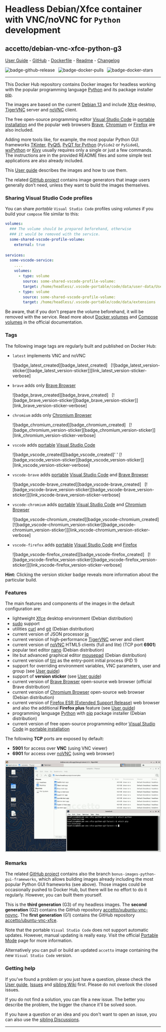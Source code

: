# Headless Debian/Xfce container with VNC/noVNC for `Python` development

## accetto/debian-vnc-xfce-python-g3

[User Guide][this-user-guide] - [GitHub][this-github] - [Dockerfile][this-dockerfile] - [Readme][this-readme-full] - [Changelog][this-changelog]

<!-- markdownlint-disable MD038 MD052 -->
![badge-github-release][badge-github-release]` `
![badge-docker-pulls][badge-docker-pulls]` `
![badge-docker-stars][badge-docker-stars]

***

This Docker Hub repository contains Docker images for headless working with the popular programming language [Python][python] and its package installer [pip][pip].

The images are based on the current [Debian 13][docker-debian] and include [Xfce][xfce] desktop, [TigerVNC][tigervnc] server and [noVNC][novnc] client.

The free open-source programming editor [Visual Studio Code][vscode] in [portable installation][vscode-portable] and the popular web browsers [Brave][brave], [Chromium][chromium] or [Firefox][firefox] are also included.

Adding more tools like, for example, the most popular Python GUI frameworks [TKinter][tkinter], [PyQt5][pyqt5], [PyQT for Python][pyside] (`PySide2` or `PySide6`), [wxPython][wxpython] or [Kivy][kivy] usually requires only a single or just a few commands.
The instructions are in the provided README files and some simple test applications are also already included.

This [User guide][this-user-guide] describes the images and how to use them.

The related [GitHub project][this-github] contains image generators that image users generally don’t need, unless they want to build the images themselves.

### Sharing Visual Studio Code profiles

You can share *portable* `Visual Studio Code` profiles using *volumes* if you build your `compose` file similar to this:

```yaml
volumes:
  ### The volume should be prepared beforehand, otherwise
  ### it would be removed with the service.
  some-shared-vscode-profile-volume:
    external: true

services:
  some-vscode-service:
    ....
    volumes:
      - type: volume
        source: some-shared-vscode-profile-volume:
        target: /home/headless/.vscode-portable/code/data/user-data/User
      - type: volume
        source: some-shared-vscode-profile-volume:
        target: /home/headless/.vscode-portable/code/data/extensions
```

Be aware, that if you don't prepare the volume beforehand, it will be removed with the service.
Read more about [Docker volumes][doc-docker-volumes] and [Compose volumes][doc-compose-volumes] in the official documentation.

### Tags

The following image tags are regularly built and published on Docker Hub:

<!-- markdownlint-disable MD052 -->

- `latest` implements VNC and noVNC

    ![badge_latest_created][badge_latest_created]` `
    [![badge_latest_version-sticker][badge_latest_version-sticker]][link_latest_version-sticker-verbose]

- `brave` adds only [Brave Browser][brave]

    ![badge_brave_created][badge_brave_created]` `
    [![badge_brave_version-sticker][badge_brave_version-sticker]][link_brave_version-sticker-verbose]

- `chromium` adds only [Chromium Browser][chromium]

    ![badge_chromium_created][badge_chromium_created]` `
    [![badge_chromium_version-sticker][badge_chromium_version-sticker]][link_chromium_version-sticker-verbose]

- `vscode` adds [portable][vscode-portable] [Visual Studio Code][vscode]

    ![badge_vscode_created][badge_vscode_created]' '
    [![badge_vscode_version-sticker][badge_vscode_version-sticker]][link_vscode_version-sticker-verbose]

- `vscode-brave` adds [portable][vscode-portable] [Visual Studio Code][vscode] and [Brave Browser][brave]

    ![badge_vscode-brave_created][badge_vscode-brave_created]` `
    [![badge_vscode-brave_version-sticker][badge_vscode-brave_version-sticker]][link_vscode-brave_version-sticker-verbose]

- `vscode-chromium` adds [portable][vscode-portable] [Visual Studio Code][vscode] and [Chromium Browser][chromium]

    ![badge_vscode-chromium_created][badge_vscode-chromium_created]` `
    [![badge_vscode-chromium_version-sticker][badge_vscode-chromium_version-sticker]][link_vscode-chromium_version-sticker-verbose]

- `vscode-firefox` adds [portable][vscode-portable] [Visual Studio Code][vscode] and [Firefox][firefox]

    ![badge_vscode-firefox_created][badge_vscode-firefox_created]` `
    [![badge_vscode-firefox_version-sticker][badge_vscode-firefox_version-sticker]][link_vscode-firefox_version-sticker-verbose]

**Hint:** Clicking the version sticker badge reveals more information about the particular build.

### Features

The main features and components of the images in the default configuration are:

- lightweight [Xfce][xfce] desktop environment (Debian distribution)
- [sudo][sudo] support
- utilities [curl][curl] and [git][git] (Debian distribution)
- current version of JSON processor [jq][jq]
- current version of high-performance [TigerVNC][tigervnc] server and client
- current version of [noVNC][novnc] HTML5 clients (full and lite) (TCP port **6901**)
- popular text editor [nano][nano] (Debian distribution)
- lite but advanced graphical editor [mousepad][mousepad] (Debian distribution)
- current version of [tini][tini] as the entry-point initial process (PID 1)
- support for overriding environment variables, VNC parameters, user and group (see [User guide][this-user-guide-using-containers])
- support of **version sticker** (see [User guide][this-user-guide-version-sticker])
- current version of [Brave Browser][brave] open-source web browser (official Brave distribution)
- current version of [Chromium Browser][chromium] open-source web browser (Debian distribution)
- current version of [Firefox ESR (Extended Support Release)][firefox] web browser and also the additional **Firefox plus** feature (see [User guide][this-user-guide-firefox-plus])
- programming language [Python][python] with [pip][pip] package installer (Debian distribution)
- current version of free open-source programming editor [Visual Studio Code][vscode] in [portable installation][vscode-portable]

The following **TCP** ports are exposed by default:

- **5901** for access over **VNC** (using VNC viewer)
- **6901** for access over [noVNC][novnc] (using web browser)

![container-screenshot][this-screenshot-container]

### Remarks

The related [GitHub project][this-github] contains also the branch `bonus-images-python-gui-frameworks`, which allows building images already including the most popular Python GUI frameworks (see above).
Those images could be occasionally pushed to Docker Hub, but there will be no effort to do it regularly.
However, you can built them yourself.

This is the **third generation** (G3) of my headless images.
The **second generation** (G2) contains the GitHub repository [accetto/xubuntu-vnc-novnc][accetto-github-xubuntu-vnc-novnc].
The **first generation** (G1) contains the GitHub repository [accetto/ubuntu-vnc-xfce][accetto-github-ubuntu-vnc-xfce].

Note that the portable `Visual Studio Code` does not support automatic updates.
However, manual updating is really easy.
Visit the official [Portable Mode][vscode-portable] page for more information.

Alternatively you can pull or build an updated `accetto` image containing the new `Visual Studio Code` version.

### Getting help

If you've found a problem or you just have a question, please check the [User guide][this-user-guide], [Issues][this-issues] and [sibling Wiki][sibling-wiki] first.
Please do not overlook the closed issues.

If you do not find a solution, you can file a new issue.
The better you describe the problem, the bigger the chance it'll be solved soon.

If you have a question or an idea and you don't want to open an issue, you can also use the [sibling Discussions][sibling-discussions].

***

[this-user-guide]: https://accetto.github.io/user-guide-g3/

[this-user-guide-version-sticker]: https://accetto.github.io/user-guide-g3/version-sticker/

[this-user-guide-using-containers]: https://accetto.github.io/user-guide-g3/using-containers/

[this-user-guide-firefox-plus]: https://accetto.github.io/user-guide-g3/firefox-plus/

[this-changelog]: https://github.com/accetto/headless-coding-g3/blob/master/CHANGELOG.md

[this-github]: https://github.com/accetto/headless-coding-g3/

[this-issues]: https://github.com/accetto/headless-coding-g3/issues

[this-readme-full]: https://github.com/accetto/headless-coding-g3/blob/master/docker/xfce-python/README.md

[sibling-discussions]: https://github.com/accetto/ubuntu-vnc-xfce-g3/discussions

[sibling-wiki]: https://github.com/accetto/ubuntu-vnc-xfce-g3/wiki

[this-dockerfile]: https://github.com/accetto/headless-coding-g3/blob/master/docker/Dockerfile.xfce.python

[this-screenshot-container]: https://raw.githubusercontent.com/accetto/headless-coding-g3/master/docker/doc/images/animation-headless-coding-python-live.gif

[accetto-github-xubuntu-vnc-novnc]: https://github.com/accetto/xubuntu-vnc-novnc/
[accetto-github-ubuntu-vnc-xfce]: https://github.com/accetto/ubuntu-vnc-xfce

[docker-debian]: https://hub.docker.com/_/debian/

[doc-docker-volumes]: https://docs.docker.com/storage/volumes/
[doc-compose-volumes]: https://docs.docker.com/compose/compose-file/07-volumes/

[brave]: https://www.brave.com/
[chromium]: https://www.chromium.org/Home
[curl]: http://manpages.ubuntu.com/manpages/bionic/man1/curl.1.html
[firefox]: https://www.mozilla.org
[git]: https://git-scm.com/
[jq]: https://stedolan.github.io/jq/
[kivy]: https://kivy.org/#home
[mousepad]: https://github.com/codebrainz/mousepad
[nano]: https://www.nano-editor.org/
[novnc]: https://github.com/kanaka/noVNC
[pip]: https://pip.pypa.io/en/stable/
[pyqt5]: https://www.riverbankcomputing.com/software/pyqt/
[pyside]: https://doc.qt.io/qtforpython/
[python]: https://www.python.org/
[sudo]: https://www.sudo.ws/
[tigervnc]: http://tigervnc.org
[tini]: https://github.com/krallin/tini
[tkinter]: https://wiki.python.org/moin/TkInter
[vscode]: https://code.visualstudio.com/
[vscode-portable]: https://code.visualstudio.com/docs/editor/portable
[wxpython]: https://wxpython.org/
[xfce]: http://www.xfce.org

[badge-github-release]: https://img.shields.io/github/v/release/accetto/headless-coding-g3

[badge-docker-pulls]: https://img.shields.io/docker/pulls/accetto/debian-vnc-xfce-python-g3

[badge-docker-stars]: https://img.shields.io/docker/stars/accetto/debian-vnc-xfce-python-g3

<!-- Appendix will be added by util-readme.sh -->
